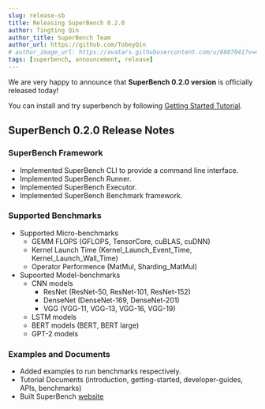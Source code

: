 ```yaml
---
slug: release-sb
title: Releasing SuperBench 0.2.0
author: Tingting Qin
author_title: SuperBench Team
author_url: https://github.com/TobeyQin
# author_image_url: https://avatars.githubusercontent.com/u/6807041?v=4
tags: [superbench, announcement, release]
---
```


We are very happy to announce that **SuperBench 0.2.0 version** is officially released today! 

You can install and try superbench by following [Getting Started Tutorial](https://microsoft.github.io/superbenchmark/docs/getting-started/installation).

## SuperBench 0.2.0 Release Notes

### SuperBench Framework

* Implemented SuperBench CLI to provide a command line interface.
* Implemented SuperBench Runner.
* Implemented SuperBench Executor.
* Implemented SuperBench Benchmark framework.

### Supported Benchmarks

* Supported Micro-benchmarks
  * GEMM FLOPS (GFLOPS, TensorCore, cuBLAS, cuDNN)
  * Kernel Launch Time (Kernel_Launch_Event_Time, Kernel_Launch_Wall_Time)
  * Operator Performence (MatMul, Sharding_MatMul)
* Supoorted Model-benchmarks
  * CNN models
    * ResNet (ResNet-50, ResNet-101, ResNet-152)
    * DenseNet (DenseNet-169, DenseNet-201)
    * VGG (VGG-11, VGG-13, VGG-16, VGG-19)
  * LSTM models
  * BERT models (BERT, BERT large)
  * GPT-2 models

### Examples and Documents

* Added examples to run benchmarks respectively.
* Tutorial Documents (introduction, getting-started, developer-guides, APIs, benchmarks)
* Built SuperBench [website](https://microsoft.github.io/superbenchmark/)